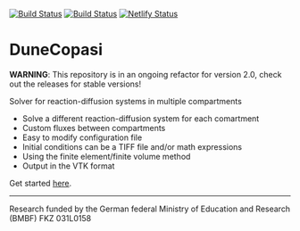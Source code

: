 [![Build Status](https://gitlab.dune-project.org/copasi/dune-copasi/badges/master/pipeline.svg)](https://gitlab.dune-project.org/copasi/dune-copasi/pipelines)
[![Build Status](https://github.com/dune-copasi/dune-copasi/actions/workflows/ci.yml/badge.svg?branch=master)](https://github.com/dune-copasi/dune-copasi/actions/workflows/ci.yml)
[![Netlify Status](https://api.netlify.com/api/v1/badges/6fc6d371-87df-49b5-8e72-e1873fa5d54b/deploy-status)](https://app.netlify.com/sites/dune-copasi/deploys)

# DuneCopasi

**WARNING**: This repository is in an ongoing refactor for version 2.0, check out the releases for stable versions!

Solver for reaction-diffusion systems in multiple compartments

 * Solve a different reaction-diffusion system for each comartment
 * Custom fluxes between compartments
 * Easy to modify configuration file
 * Initial conditions can be a TIFF file and/or math expressions
 * Using the finite element/finite volume method
 * Output in the VTK format

Get started [here](https://dune-copasi.netlify.app/docs//install_use).

---

Research funded by the German federal Ministry of Education and Research (BMBF) FKZ 031L0158
